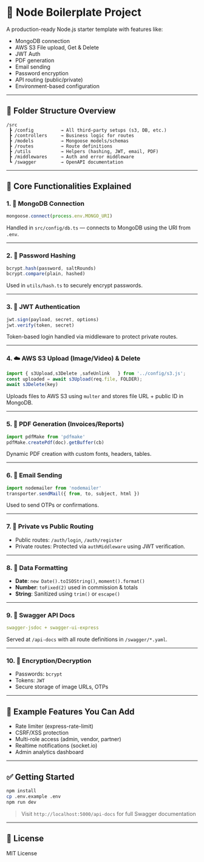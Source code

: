 # 🧱 Node Boilerplate Project

A production-ready Node.js  starter template with features like:
- MongoDB connection
- AWS S3 File upload, Get & Delete
- JWT Auth
- PDF generation
- Email sending
- Password encryption
- API routing (public/private)
- Environment-based configuration

---

## 📁 Folder Structure Overview

```
/src
 ┣ /config          → All third-party setups (s3, DB, etc.)
 ┣ /controllers     → Business logic for routes
 ┣ /models          → Mongoose models/schemas
 ┣ /routes          → Route definitions
 ┣ /utils           → Helpers (hashing, JWT, email, PDF)
 ┣ /middlewares     → Auth and error middleware
 ┗ /swagger         → OpenAPI documentation
```

---

## 🧠 Core Functionalities Explained

### 1. 🧩 MongoDB Connection
```ts
mongoose.connect(process.env.MONGO_URI)
```
Handled in `src/config/db.ts` — connects to MongoDB using the URI from `.env`.

---

### 2. 🔐 Password Hashing
```ts
bcrypt.hash(password, saltRounds)
bcrypt.compare(plain, hashed)
```
Used in `utils/hash.ts` to securely encrypt passwords.

---

### 3. 🔑 JWT Authentication
```ts
jwt.sign(payload, secret, options)
jwt.verify(token, secret)
```
Token-based login handled via middleware to protect private routes.

---

### 4. ☁️ AWS S3 Upload (Image/Video) & Delete
```ts
import { s3Upload,s3Delete ,safeUnlink   } from '../config/s3.js';
const uploaded = await s3Upload(req.file, FOLDER);
await s3Delete(key)
```
Uploads files to AWS S3 using `multer` and stores file URL + public ID in MongoDB.

---

### 5. 🧾 PDF Generation (Invoices/Reports)
```ts
import pdfMake from 'pdfmake'
pdfMake.createPdf(doc).getBuffer(cb)
```
Dynamic PDF creation with custom fonts, headers, tables.

---

### 6. 📧 Email Sending
```ts
import nodemailer from 'nodemailer'
transporter.sendMail({ from, to, subject, html })
```
Used to send OTPs or confirmations.

---

### 7. 📁 Private vs Public Routing
- Public routes: `/auth/login`, `/auth/register`
- Private routes: Protected via `authMiddleware` using JWT verification.

---

### 8. 🧮 Data Formatting
- **Date**: `new Date().toISOString()`, `moment().format()`
- **Number**: `toFixed(2)` used in commission & totals
- **String**: Sanitized using `trim()` or `escape()`

---

### 9. 📄 Swagger API Docs
```yaml
swagger-jsdoc + swagger-ui-express
```
Served at `/api-docs` with all route definitions in `/swagger/*.yaml`.

---

### 10. 🔐 Encryption/Decryption
- Passwords: `bcrypt`
- Tokens: `JWT`
- Secure storage of image URLs, OTPs

---


## 🧪 Example Features You Can Add

- Rate limiter (express-rate-limit)
- CSRF/XSS protection
- Multi-role access (admin, vendor, partner)
- Realtime notifications (socket.io)
- Admin analytics dashboard

---

## ✅ Getting Started

```bash
npm install
cp .env.example .env
npm run dev
```

> Visit `http://localhost:5000/api-docs` for full Swagger documentation

---

## 📜 License
MIT License
